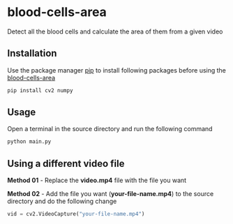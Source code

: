 # blood-cells-area

Detect all the blood cells and calculate the area of them from a given video

## Installation

Use the package manager [pip](https://pip.pypa.io/en/stable/) to install following packages before using the [blood-cells-area](https://github.com/sivantha96/blood-cells-area)

```bash
pip install cv2 numpy
```

## Usage

Open a terminal in the source directory and run the following command

```bash
python main.py
```

## Using a different video file

**Method 01** - Replace the **video.mp4** file with the file you want

**Method 02** - Add the file you want (**your-file-name.mp4**) to the source directory and do the following change

```python
vid = cv2.VideoCapture("your-file-name.mp4")
```
